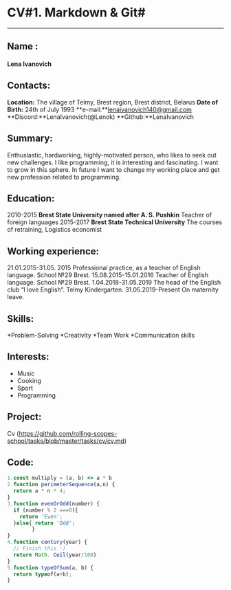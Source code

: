 # CV#1. Markdown & Git#
***
## Name : ##
#### Lena Ivanovich ####
## Contacts:
**Location:** The village of Telmy, Brest region, Brest district, Belarus
**Date of Birth:** 24th of July 1993
**e-mail:**lenaivanovich140@gmail.com
**Discord:**LenaIvanovich(@Lenok)
**Github:**LenaIvanovich
## Summary: 
Enthusiastic, hardworking, highly-motivated person, who likes to seek out new challenges. I like programming, it is interesting and fascinating. I want to grow in this sphere. In future I want to change my working place and get new profession related to programming.
## Education:
2010-2015    **Brest State University named after A. S. Pushkin** 
Teacher of foreign languages
2015-2017    **Brest State Technical University**
The courses of retraining, Logistics economist
## Working experience:
21.01.2015-31.05. 2015           Professional practice, as a teacher of English language. School №29 Brest.
15.08.2015-15.01.2016            Teacher of English language. School №29 Brest.
1.04.2018-31.05.2019             The head of the English club “I love English”. Telmy Kindergarten.
31.05.2019-Present               On maternity leave.
## Skills:
*Problem-Solving
*Creativity
*Team Work
*Communication skills
## Interests:
* Music
* Cooking
* Sport
* Programming
## Project:
Cv
(https://github.com/rolling-scopes-school/tasks/blob/master/tasks/cv/cv.md)
## Code:
```javascript
1.const multiply = (a, b) => a * b
2.function perimeterSequence(a,n) {
  return a * n * 4;
}
3.function evenOrOdd(number) {
  if (number % 2 ===0){
    return 'Even';
  }else{ return 'Odd';
        }
}
4.function century(year) {
  // Finish this :)
  return Math. Ceil(year/100)
}
5.function typeOfSum(a, b) {
  return typeof(a+b);
}
```

